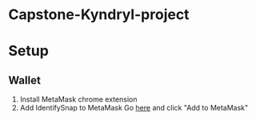 # Capstone-Kyndryl-project


# Setup

## Wallet 
1. Install MetaMask chrome extension
2. Add IdentifySnap to MetaMask 
    Go [here](https://snaps.metamask.io/snap/npm/hashgraph/hedera-identify-snap/) and click "Add to MetaMask"